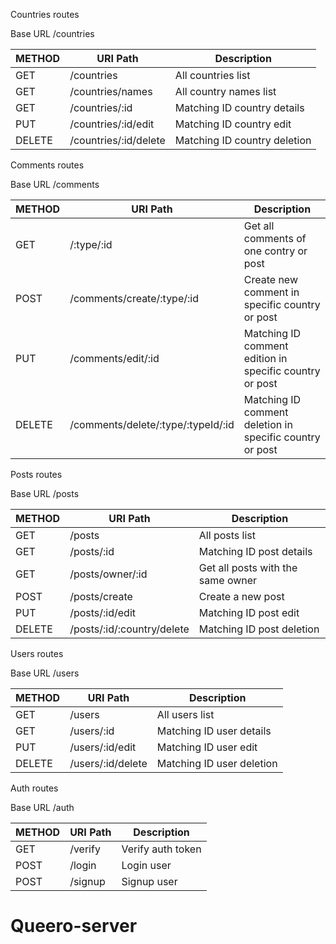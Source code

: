Countries routes

Base URL /countries

| METHOD  | URI Path                                 | Description                                      |
|---------|------------------------------------------|--------------------------------------------------|
| GET     | /countries                               | All countries list                               |
| GET     | /countries/names                         | All country names list                           |
| GET     | /countries/:id                           | Matching ID country details                      |
| PUT     | /countries/:id/edit                      | Matching ID country edit                         |
| DELETE  | /countries/:id/delete                    | Matching ID country deletion                     |



Comments routes

Base URL /comments

| METHOD  | URI Path                                 | Description                                                 |
|---------|------------------------------------------|-------------------------------------------------------------|
| GET     | /:type/:id                               | Get all comments of one contry or post                      |
| POST    | /comments/create/:type/:id               | Create new comment in specific country or post              |
| PUT     | /comments/edit/:id                       | Matching ID comment edition in specific country or post     |
| DELETE  | /comments/delete/:type/:typeId/:id       | Matching ID comment deletion in specific country or post    |



Posts routes

Base URL /posts

| METHOD  | URI Path                                 | Description                                   |
|---------|------------------------------------------|-----------------------------------------------|
| GET     | /posts                                   | All posts list                                |
| GET     | /posts/:id                               | Matching ID post details                      |
| GET     | /posts/owner/:id                         | Get all posts with the same owner             |
| POST    | /posts/create                            | Create a new post                             |
| PUT     | /posts/:id/edit                          | Matching ID post edit                         |
| DELETE  | /posts/:id/:country/delete               | Matching ID post deletion                     |



Users routes

Base URL /users

| METHOD  | URI Path                                 | Description               |
|---------|------------------------------------------|---------------------------|
| GET     | /users                                   | All users list            |
| GET     | /users/:id                               | Matching ID user details  |
| PUT     | /users/:id/edit                          | Matching ID user edit     |
| DELETE  | /users/:id/delete                        | Matching ID user deletion |



Auth routes

Base URL /auth

| METHOD  | URI Path                                 | Description               |
|---------|------------------------------------------|---------------------------|
| GET     | /verify                                  | Verify auth token         |
| POST    | /login                                   | Login user                |
| POST    | /signup                                  | Signup user               |
# Queero-server
